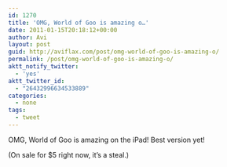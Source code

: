 ```yaml
---
id: 1270
title: 'OMG, World of Goo is amazing o…'
date: 2011-01-15T20:18:12+00:00
author: Avi
layout: post
guid: http://aviflax.com/post/omg-world-of-goo-is-amazing-o/
permalink: /post/omg-world-of-goo-is-amazing-o/
aktt_notify_twitter:
  - 'yes'
aktt_twitter_id:
  - "26432996634533889"
categories:
  - none
tags:
  - tweet
---
```

OMG, World of Goo is amazing on the iPad! Best version yet!

(On sale for $5 right now, it’s a steal.)